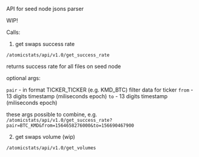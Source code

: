 API for seed node jsons parser

WIP!

Calls:

1) get swaps success rate

`/atomicstats/api/v1.0/get_success_rate`

returns success rate for all files on seed node

optional args:

`pair` - in format TICKER_TICKER (e.g. KMD_BTC) filter data for ticker
`from` - 13 digits timestamp (miliseconds epoch)
`to` - 13 digits timestamp (miliseconds epoch)

 these args possible to combine, e.g. `/atomicstats/api/v1.0/get_success_rate?pair=BTC_KMD&from=1564658276000&to=156690467900`


2) get swaps volume (wip)

`/atomicstats/api/v1.0/get_volumes`
